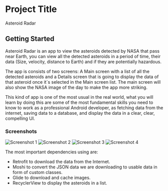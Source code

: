 # Project Title

Asteroid Radar

## Getting Started

Asteroid Radar is an app to view the asteroids detected by NASA that pass near Earth, you can view all the detected asteroids in a period of time, their data (Size, velocity, distance to Earth) and if they are potentially hazardous.

The app is consists of two screens: A Main screen with a list of all the detected asteroids and a Details screen that is going to display the data of that asteroid once it´s selected in the Main screen list. The main screen will also show the NASA image of the day to make the app more striking.

This kind of app is one of the most usual in the real world, what you will learn by doing this are some of the most fundamental skills you need to know to work as a professional Android developer, as fetching data from the internet, saving data to a database, and display the data in a clear, clear, compelling UI.

### Screenshots

![Screenshot 1](starter/screenshots/screen_1.png)
![Screenshot 2](starter/screenshots/screen_2.png)
![Screenshot 3](starter/screenshots/screen_3.png)
![Screenshot 4](starter/screenshots/screen_4.png)

The most important dependencies using are:
- Retrofit to download the data from the Internet.
- Moshi to convert the JSON data we are downloading to usable data in form of custom classes.
- Glide to download and cache images.
- RecyclerView to display the asteroids in a list.